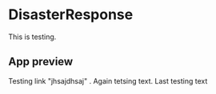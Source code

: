 DisasterResponse
====================================

This is testing.

App preview
----------------------------
Testing link "jhsajdhsaj" . Again tetsing text. Last testing text
